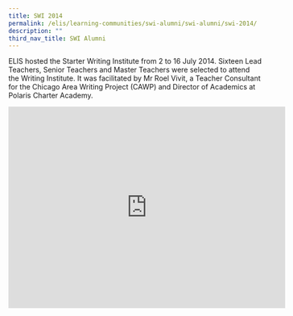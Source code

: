 ```yaml
---
title: SWI 2014
permalink: /elis/learning-communities/swi-alumni/swi-alumni/swi-2014/
description: ""
third_nav_title: SWI Alumni
---
```

ELIS hosted the Starter Writing Institute from 2 to 16 July 2014. Sixteen Lead Teachers, Senior Teachers and Master Teachers were selected to attend the Writing Institute. It was facilitated by Mr Roel Vivit, a Teacher Consultant for the Chicago Area Writing Project (CAWP) and Director of Academics at Polaris Charter Academy.

<iframe allowfullscreen="true" height="400" width="550" frameborder="0" src="https://docs.google.com/presentation/d/e/2PACX-1vQjvKF7zY0a2tgrjByHbcMUYR3vxEnLpaiGlhNR-B7r8KFpBu65E6a-WXjQ8e_esYkpMbpVums6dN-J/embed?start=true&amp;loop=true&amp;delayms=3000"></iframe>